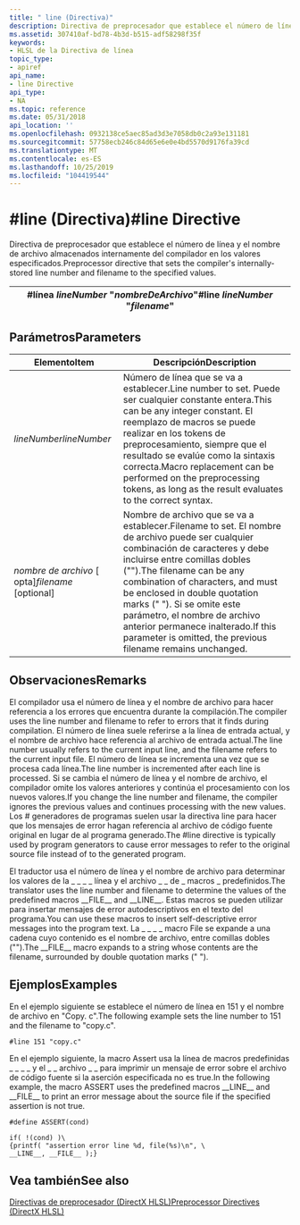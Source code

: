 ```yaml
---
title: " line (Directiva)"
description: Directiva de preprocesador que establece el número de línea y el nombre de archivo almacenados internamente del compilador en los valores especificados.
ms.assetid: 307410af-bd78-4b3d-b515-adf58298f35f
keywords:
- HLSL de la Directiva de línea
topic_type:
- apiref
api_name:
- line Directive
api_type:
- NA
ms.topic: reference
ms.date: 05/31/2018
api_location: ''
ms.openlocfilehash: 0932138ce5aec85ad3d3e7058db0c2a93e131181
ms.sourcegitcommit: 57758ecb246c84d65e6e0e4bd5570d9176fa39cd
ms.translationtype: MT
ms.contentlocale: es-ES
ms.lasthandoff: 10/25/2019
ms.locfileid: "104419544"
---
```

# <a name="line-directive"></a><span data-ttu-id="d1173-104">\#line (Directiva)</span><span class="sxs-lookup"><span data-stu-id="d1173-104">\#line Directive</span></span>

<span data-ttu-id="d1173-105">Directiva de preprocesador que establece el número de línea y el nombre de archivo almacenados internamente del compilador en los valores especificados.</span><span class="sxs-lookup"><span data-stu-id="d1173-105">Preprocessor directive that sets the compiler's internally-stored line number and filename to the specified values.</span></span>



| <span data-ttu-id="d1173-106">\#línea *lineNumber* "*nombreDeArchivo*"</span><span class="sxs-lookup"><span data-stu-id="d1173-106">\#line *lineNumber* "*filename*"</span></span> |
|----------------------------------|



 

## <a name="parameters"></a><span data-ttu-id="d1173-107">Parámetros</span><span class="sxs-lookup"><span data-stu-id="d1173-107">Parameters</span></span>



| <span data-ttu-id="d1173-108">Elemento</span><span class="sxs-lookup"><span data-stu-id="d1173-108">Item</span></span>                                                                                                                              | <span data-ttu-id="d1173-109">Descripción</span><span class="sxs-lookup"><span data-stu-id="d1173-109">Description</span></span>                                                                                                                                                                                                  |
|-----------------------------------------------------------------------------------------------------------------------------------|--------------------------------------------------------------------------------------------------------------------------------------------------------------------------------------------------------------|
| <span data-ttu-id="d1173-110"><span id="lineNumber"></span><span id="linenumber"></span><span id="LINENUMBER"></span>*lineNumber*</span><span class="sxs-lookup"><span data-stu-id="d1173-110"><span id="lineNumber"></span><span id="linenumber"></span><span id="LINENUMBER"></span>*lineNumber*</span></span><br/>                    | <span data-ttu-id="d1173-111">Número de línea que se va a establecer.</span><span class="sxs-lookup"><span data-stu-id="d1173-111">Line number to set.</span></span> <span data-ttu-id="d1173-112">Puede ser cualquier constante entera.</span><span class="sxs-lookup"><span data-stu-id="d1173-112">This can be any integer constant.</span></span> <span data-ttu-id="d1173-113">El reemplazo de macros se puede realizar en los tokens de preprocesamiento, siempre que el resultado se evalúe como la sintaxis correcta.</span><span class="sxs-lookup"><span data-stu-id="d1173-113">Macro replacement can be performed on the preprocessing tokens, as long as the result evaluates to the correct syntax.</span></span> <br/>                     |
| <span data-ttu-id="d1173-114"><span id="filename__optional__________"></span><span id="FILENAME__OPTIONAL__________"></span>*nombre de archivo* \[ opta\]</span><span class="sxs-lookup"><span data-stu-id="d1173-114"><span id="filename__optional__________"></span><span id="FILENAME__OPTIONAL__________"></span>*filename* \[optional\]</span></span> <br/> | <span data-ttu-id="d1173-115">Nombre de archivo que se va a establecer.</span><span class="sxs-lookup"><span data-stu-id="d1173-115">Filename to set.</span></span> <span data-ttu-id="d1173-116">El nombre de archivo puede ser cualquier combinación de caracteres y debe incluirse entre comillas dobles ("").</span><span class="sxs-lookup"><span data-stu-id="d1173-116">The filename can be any combination of characters, and must be enclosed in double quotation marks (" ").</span></span> <span data-ttu-id="d1173-117">Si se omite este parámetro, el nombre de archivo anterior permanece inalterado.</span><span class="sxs-lookup"><span data-stu-id="d1173-117">If this parameter is omitted, the previous filename remains unchanged.</span></span> <br/> |



 

## <a name="remarks"></a><span data-ttu-id="d1173-118">Observaciones</span><span class="sxs-lookup"><span data-stu-id="d1173-118">Remarks</span></span>

<span data-ttu-id="d1173-119">El compilador usa el número de línea y el nombre de archivo para hacer referencia a los errores que encuentra durante la compilación.</span><span class="sxs-lookup"><span data-stu-id="d1173-119">The compiler uses the line number and filename to refer to errors that it finds during compilation.</span></span> <span data-ttu-id="d1173-120">El número de línea suele referirse a la línea de entrada actual, y el nombre de archivo hace referencia al archivo de entrada actual.</span><span class="sxs-lookup"><span data-stu-id="d1173-120">The line number usually refers to the current input line, and the filename refers to the current input file.</span></span> <span data-ttu-id="d1173-121">El número de línea se incrementa una vez que se procesa cada línea.</span><span class="sxs-lookup"><span data-stu-id="d1173-121">The line number is incremented after each line is processed.</span></span> <span data-ttu-id="d1173-122">Si se cambia el número de línea y el nombre de archivo, el compilador omite los valores anteriores y continúa el procesamiento con los nuevos valores.</span><span class="sxs-lookup"><span data-stu-id="d1173-122">If you change the line number and filename, the compiler ignores the previous values and continues processing with the new values.</span></span> <span data-ttu-id="d1173-123">Los \# generadores de programas suelen usar la directiva line para hacer que los mensajes de error hagan referencia al archivo de código fuente original en lugar de al programa generado.</span><span class="sxs-lookup"><span data-stu-id="d1173-123">The \#line directive is typically used by program generators to cause error messages to refer to the original source file instead of to the generated program.</span></span>

<span data-ttu-id="d1173-124">El traductor usa el número de línea y el nombre de archivo para determinar los valores de la \_ \_ \_ \_ línea y el archivo \_ \_ de \_ macros \_ predefinidos.</span><span class="sxs-lookup"><span data-stu-id="d1173-124">The translator uses the line number and filename to determine the values of the predefined macros \_\_FILE\_\_ and \_\_LINE\_\_.</span></span> <span data-ttu-id="d1173-125">Estas macros se pueden utilizar para insertar mensajes de error autodescriptivos en el texto del programa.</span><span class="sxs-lookup"><span data-stu-id="d1173-125">You can use these macros to insert self-descriptive error messages into the program text.</span></span> <span data-ttu-id="d1173-126">La \_ \_ \_ \_ macro File se expande a una cadena cuyo contenido es el nombre de archivo, entre comillas dobles ("").</span><span class="sxs-lookup"><span data-stu-id="d1173-126">The \_\_FILE\_\_ macro expands to a string whose contents are the filename, surrounded by double quotation marks (" ").</span></span>

## <a name="examples"></a><span data-ttu-id="d1173-127">Ejemplos</span><span class="sxs-lookup"><span data-stu-id="d1173-127">Examples</span></span>

<span data-ttu-id="d1173-128">En el ejemplo siguiente se establece el número de línea en 151 y el nombre de archivo en "Copy. c".</span><span class="sxs-lookup"><span data-stu-id="d1173-128">The following example sets the line number to 151 and the filename to "copy.c".</span></span>


```
#line 151 "copy.c"
```



<span data-ttu-id="d1173-129">En el ejemplo siguiente, la macro Assert usa la línea de macros predefinidas \_ \_ \_ \_ y el \_ \_ archivo \_ \_ para imprimir un mensaje de error sobre el archivo de código fuente si la aserción especificada no es true.</span><span class="sxs-lookup"><span data-stu-id="d1173-129">In the following example, the macro ASSERT uses the predefined macros \_\_LINE\_\_ and \_\_FILE\_\_ to print an error message about the source file if the specified assertion is not true.</span></span>


```
#define ASSERT(cond)

if( !(cond) )\
{printf( "assertion error line %d, file(%s)\n", \
__LINE__, __FILE__ );}
```



## <a name="see-also"></a><span data-ttu-id="d1173-130">Vea también</span><span class="sxs-lookup"><span data-stu-id="d1173-130">See also</span></span>

<dl> <dt>

[<span data-ttu-id="d1173-131">Directivas de preprocesador (DirectX HLSL)</span><span class="sxs-lookup"><span data-stu-id="d1173-131">Preprocessor Directives (DirectX HLSL)</span></span>](dx-graphics-hlsl-appendix-preprocessor.md)
</dt> </dl>

 

 





